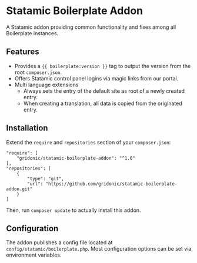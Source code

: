 # Statamic Boilerplate Addon

A Statamic addon providing common functionality and fixes among all Boilerplate instances.

## Features

* Provides a ``{{ boilerplate:version }}`` tag to output the version from the root `composer.json`.
* Offers Statamic control panel logins via magic links from our portal.
* Multi language extensions
  * Always sets the entry of the default site as root of a newly created entry.
  * When creating a translation, all data is copied from the originated entry.

## Installation

Extend the `require` and `repositories` section of your `composer.json`:

```
"require": [
    "gridonic/statamic-boilerplate-addon": "^1.0"
],
"repositories": [
    {
        "type": "git",
        "url": "https://github.com/gridonic/statamic-boilerplate-addon.git"
    }
]
```

Then, run `composer update` to actually install this addon.

## Configuration

The addon publishes a config file located at `config/statamic/boilerplate.php`.
Most configuration options can be set via environment variables.
